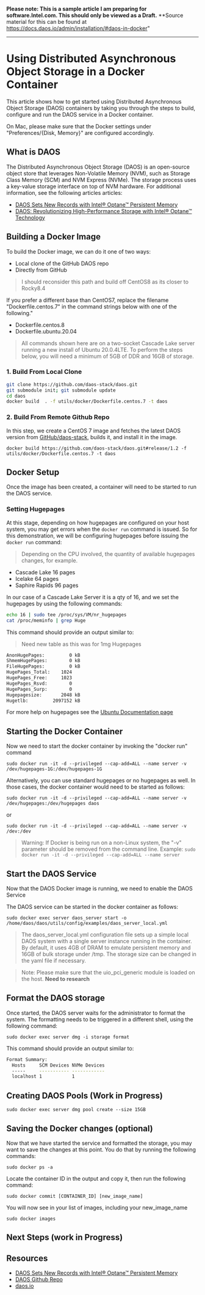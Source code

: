 **Please note: This is a sample article I am preparing for software.Intel.com. This should only be viewed as a Draft.**
**Source material for this can be found at https://docs.daos.io/admin/installation/#daos-in-docker"
***

# Using Distributed Asynchronous Object Storage in a Docker Container

This article shows how to get started using Distributed Asynchronous Object Storage (DAOS) containers by taking you through the steps to build, configure and run the DAOS service in a Docker container. 

On Mac, please make sure that the Docker settings under "Preferences/{Disk, Memory}" are configured accordingly.

## What is DAOS
The Distributed Asynchronous Object Storage (DAOS) is an open-source object store that leverages Non-Volatile Memory (NVM), such as Storage Class Memory (SCM) and NVM Express (NVMe). The storage process uses a key-value storage interface on top of NVM hardware. For additional information, see the following articles articles:
- [DAOS Sets New Records with Intel® Optane™ Persistent Memory](https://www.intel.com/content/www/us/en/developer/articles/technical/daos-sets-new-records-with-intel-optane-persistent-memory.html)
- [DAOS: Revolutionizing High-Performance Storage with Intel® Optane™ Technology](https://www.intel.com/content/dam/www/public/us/en/documents/solution-briefs/high-performance-storage-brief.pdf)

## Building a Docker Image

To build the Docker image, we can do it one of two ways:
- Local clone of the GitHub DAOS repo
- Directly from GitHub

> I should reconsider this path and build off CentOS8 as its closer to Rocky8.4

If you prefer a different base than CentOS7, replace the filename "Dockerfile.centos.7" in the command strings below with one of the following."
- Dockerfile.centos.8
- Dockerfile.ubuntu.20.04

> All commands shown here are on a two-socket Cascade Lake server running a new install of Ubuntu 20.0.4LTE. To perform the steps below, you will need a minimum of 5GB of DDR and 16GB of storage. 

### 1. Build From Local Clone

```bash
git clone https://github.com/daos-stack/daos.git 
git submodule init; git submodule update
cd daos
docker build  . -f utils/docker/Dockerfile.centos.7 -t daos
```

### 2. Build From Remote Github Repo
In this step, we create a CentOS 7 image and fetches the latest DAOS version from [GitHub/daos-stack](https://github.com/daos-stack/daos/tree/master/utils/docker), builds it, and install it in the image.

`docker build https://github.com/daos-stack/daos.git#release/1.2 -f utils/docker/Dockerfile.centos.7 -t daos`

## Docker Setup
Once the image has been created, a container will need to be started to run the DAOS service. 

### Setting Hugepages
At this stage, depending on how hugepages are configured on your host system, you may get errors when the `docker run` command is issued. So for this demonstration, we will be configuring hugepages before issuing the `docker run` command:

> Depending on the CPU involved, the quantity of available hugepages changes, for example.
- Cascade Lake 16 pages
- Icelake 64 pages
- Saphire Rapids 96 pages

In our case of a Cascade Lake Server it is a qty of 16, and we set the hugepages by using the following commands:
```bash
echo 16 | sudo tee /proc/sys/VM/nr_hugepages
cat /proc/meminfo | grep Huge
```

This command should provide an output similar to:

> Need new table as this was for 1mg Hugepages

```bash
AnonHugePages:         0 kB
ShmemHugePages:        0 kB
FileHugePages:         0 kB
HugePages_Total:    1024
HugePages_Free:     1023
HugePages_Rsvd:        0
HugePages_Surp:        0
Hugepagesize:       2048 kB
Hugetlb:         2097152 kB

```

For more help on hugepages see the [Ubuntu Documentation page](https://help.ubuntu.com/community/KVM%20-%20Using%20Hugepages)

## Starting the Docker Container
Now we need to start the docker container by invoking the "docker run" command

`sudo docker run -it -d --privileged --cap-add=ALL --name server -v /dev/hugepages-1G:/dev/hugepages-1G`

Alternatively, you can use standard hugepages or no hugepages as well. In those cases, the docker container would need to be started as follows:

`sudo docker run -it -d --privileged --cap-add=ALL --name server -v /dev/hugepages:/dev/hugepages daos`

or

`sudo docker run -it -d --privileged --cap-add=ALL --name server -v /dev:/dev`

> Warning: If Docker is being run on a non-Linux system, the "-v" parameter should be removed from the command line. Example:
`sudo docker run -it -d --privileged --cap-add=ALL --name server`

## Start the DAOS Service
Now that the DAOS Docker image is running, we need to enable the DAOS Service 

The DAOS service can be started in the docker container as follows:

`sudo docker exec server daos_server start -o /home/daos/daos/utils/config/examples/daos_server_local.yml`

> The daos_server_local.yml configuration file sets up a simple local DAOS system with a single server instance running in the container. By default, it uses 4GB of DRAM to emulate persistent memory and 16GB of bulk storage under /tmp. The storage size can be changed in the yaml file if necessary.

> Note: Please make sure that the uio_pci_generic module is loaded on the host. **Need to research**

## Format the DAOS storage
Once started, the DAOS server waits for the administrator to format the system. The formatting needs to be triggered in a different shell, using the following command:

`sudo docker exec server dmg -i storage format`

This command should provide an output similar to:

```bash
Format Summary:
  Hosts     SCM Devices NVMe Devices
  -----     ----------- ------------
  localhost 1           1
```

## Creating DAOS Pools (Work in Progress)

`sudo docker exec server dmg pool create --size 15GB`

## Saving the Docker changes (optional)
Now that we have started the service and formatted the storage, you may want to save the changes at this point. You do that by running the following commands:

`sudo docker ps -a`

Locate the container ID in the output and copy it, then run the following command:

`sudo docker commit [CONTAINER_ID] [new_image_name]`

You will now see in your list of images, including your new_image_name

`sudo docker images`

## Next Steps (work in Progress)


## Resources
- [DAOS Sets New Records with Intel® Optane™ Persistent Memory](https://www.intel.com/content/www/us/en/developer/articles/technical/daos-sets-new-records-with-intel-optane-persistent-memory.html)
- [DAOS Github Repo](https://github.com/daos-stack/daos)
- [daos.io](https://docs.daos.io/)
